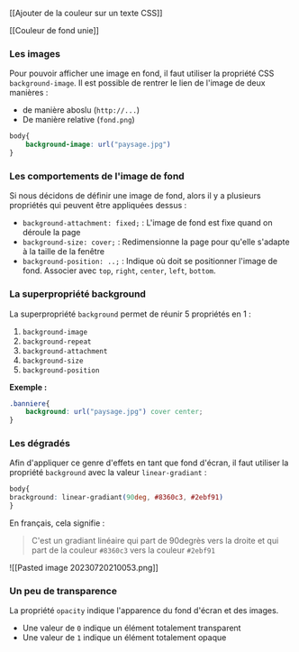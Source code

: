 


[[Ajouter de la couleur sur un texte CSS]]


[[Couleur de fond unie]]
### Les images
Pour pouvoir afficher une image en fond, il faut utiliser la propriété CSS `background-image`.  Il est possible de rentrer le lien de l'image de deux manières :
- de manière aboslu (`http://...`)
- De manière relative (`fond.png`)

```CSS
body{
	background-image: url("paysage.jpg")
}
```
### Les comportements de l'image de fond

Si nous décidons de définir une image de fond, alors il y a plusieurs propriétés qui peuvent être appliquées dessus :
- `background-attachment: fixed;` : L'image de fond est fixe quand on déroule la page
- `background-size: cover;` : Redimensionne la page pour qu'elle s'adapte à la taille de la fenêtre
- `background-position: ..;` : Indique où doit se positionner l'image de fond. Associer avec `top`, `right`,  `center`, `left`, `bottom`.

### La superpropriété background
La superpropriété `background` permet de réunir 5 propriétés en 1 :
1. `background-image`
2. `background-repeat`
3. `background-attachment`
4. `background-size`
5. `background-position`

**Exemple :**
```CSS
.banniere{
	background: url("paysage.jpg") cover center;
}
```

### Les dégradés
Afin d'appliquer ce genre d'effets en tant que fond d'écran, il faut utiliser la propriété `background` avec la valeur `linear-gradiant` :
```css
body{
brackground: linear-gradiant(90deg, #8360c3, #2ebf91)
}
```
En français, cela signifie : 
> C'est un gradiant linéaire qui part de 90degrès vers la droite et qui part de la couleur `#8360c3` vers la couleur `#2ebf91`

![[Pasted image 20230720210053.png]]

### Un peu de transparence
La propriété `opacity` indique l'apparence du fond d'écran et des images.
- Une valeur de `0` indique un élément totalement transparent
- Une valeur de `1` indique un élément totalement opaque
